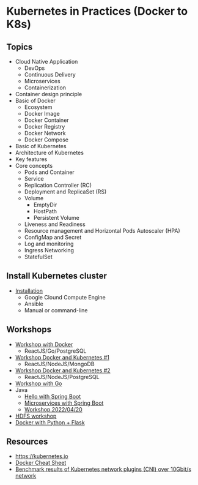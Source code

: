 # Kubernetes in Practices (Docker to K8s)

## Topics
* Cloud Native Application
  * DevOps
  * Continuous Delivery
  * Microservices
  * Containerization
* Container design principle
* Basic of Docker
  * Ecosystem
  * Docker Image
  * Docker Container
  * Docker Registry
  * Docker Network
  * Docker Compose
* Basic of Kubernetes
* Architecture of Kubernetes
* Key features
* Core concepts
  * Pods and Container
  * Service
  * Replication Controller (RC)
  * Deployment and ReplicaSet (RS)
  * Volume
    * EmptyDir
    * HostPath
    * Persistent Volume
  * Liveness and Readiness
  * Resource management and Horizontal Pods Autoscaler (HPA)
  * ConfigMap and Secret
  * Log and monitoring
  * Ingress Networking
  * StatefulSet

## Install Kubernetes cluster
* [Installation](https://github.com/up1/workshop-k8s-setup)
  * Google Clound Compute Engine
  * Ansible
  * Manual or command-line

## Workshops
* [Workshop with Docker](https://github.com/up1/workshop-continuous-testing)
  * ReactJS/Go/PostgreSQL
* [Workshop Docker and Kubernetes #1](https://github.com/up1/workshop-docker-k8s-helm)
  * ReactJS/NodeJS/MongoDB
* [Workshop Docker and Kubernetes #2](https://github.com/up1/demo-docker-k8s)
  * ReactJS/NodeJS/PostgreSQL
* [Workshop with Go](https://github.com/up1/workshop-devops-go)
* Java
  * [Hello with Spring Boot](https://github.com/up1/workshop-java-springboot-docker-k8s)
  * [Microservices with Spring Boot](https://github.com/up1/workshop-kubernetes-microservices)
  * [Workshop 2022/04/20](https://github.com/up1/workshop-java-docker-k8s-20220420)
* [HDFS workshop](https://github.com/up1/workshop-docker-and-k8s)
* [Docker with Python + Flask](https://github.com/up1/workshop-python-flask)

## Resources
* https://kubernetes.io
* [Docker Cheat Sheet](https://github.com/wsargent/docker-cheat-sheet)
* [Benchmark results of Kubernetes network plugins (CNI) over 10Gbit/s network](https://itnext.io/benchmark-results-of-kubernetes-network-plugins-cni-over-10gbit-s-network-36475925a560)





